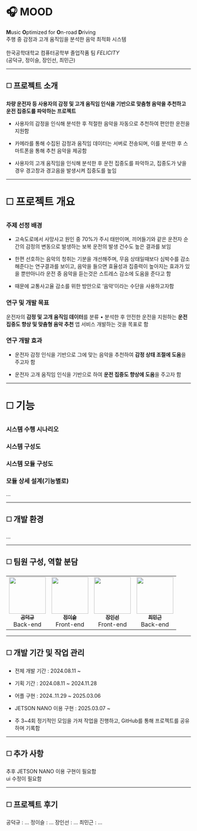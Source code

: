# :headphones: MOOD
**M**usic **O**ptimized for **O**n-road **D**riving<br>주행 중 감정과 고개 움직임을 분석한 음악 최적화 시스템
<br>
<br>
한국공학대학교 컴퓨터공학부 졸업작품 팀 *FELICITY*​<br>(공덕규, 정이슬, 장인선, 최민근)

----------------------------------------------------------

## :white_medium_square: 프로젝트 소개
**차량 운전자 등 사용자의 감정 및 고개 움직임 인식을 기반으로 맞춤형 음악을 추천하고 운전 집중도를 파악하는 프로젝트**
 - 사용자의 감정을 인식해 분석한 후 적절한 음악을 자동으로 추천하여 편안한 운전을 지원함
   
 - 카메라를 통해 수집된 감정과 움직임 데이터는 서버로 전송되며, 이를 분석한 후 스마트폰을 통해 추천 음악을 제공함
  
 - 사용자의 고개 움직임을 인식해 분석한 후 운전 집중도를 파악하고, 집중도가 낮을 경우 경고창과 경고음을 발생시켜 집중도를 높임

----------------------------------------------------------

# :white_medium_square: 프로젝트 개요

### 주제 선정 배경
 - 고속도로에서 사망사고 원인 중 70%가 주시 태만이며, 끼어들기와 같은 운전자 순간의 감정의 변동으로 발생하는 보복 운전의 발생 건수도 높은 결과를 보임
  
 - 한편 선호하는 음악의 청취는 기분을 개선해주며, 무음 상태일때보다 심박수를 감소해준다는 연구결과를 보이고, 음악을 들으면 효율성과 집중력이 높아지는 효과가 있을 뿐만아니라 운전 중 음악을 듣는것은 스트레스 감소에 도움을 준다고 함
   
 - 때문에 교통사고율 감소를 위한 방안으로 ‘음악’이라는 수단을 사용하고자함

### 연구 및 개발 목표
운전자의 **감정 및 고개 움직임 데이터**를 ​분류 • 분석한 후 안전한 운전을 지원하는 ​**운전 집중도 향상 및 맞춤형 음악 추천** 앱 서비스​ 개발하는 것을 목표로 함

### 연구 개발 효과
 - 운전자 감정 인식을 기반으로 그에 맞는 음악을 추천하여 **감정 상태 조절에 도움**을 주고자 함
  
 - 운전자 고개 움직임 인식을 기반으로 하여 **운전 집중도 향상에 도움**을 주고자 함​

----------------------------------------------------------
# :white_medium_square: 기능
### 시스템 수행 시나리오

### 시스템 구성도

### 시스템 모듈 구성도

### 모듈 상세 설계(기능별로)
...

----------------------------------------------------------

## :white_medium_square: 개발 환경
...

----------------------------------------------------------

## :white_medium_square: 팀원 구성, 역할 분담
<table>
  <tr>
    <td align="center"><a href="https://github.com/dkk011"><img src="https://avatars.githubusercontent.com/u/171115956?v=4" width="100px;" alt=""/><br /><sub><b>공덕규</b></sub></a><br />Back-end</td>
    <td align="center"><a href="https://github.com/frondais"><img src="https://avatars.githubusercontent.com/u/192973311?v=4" width="100px;" alt=""/><br /><sub><b>정이슬</b></sub></a><br />Front-end</td>
    <td align="center"><a href="https://github.com/IN-SUN02"><img src="https://avatars0.githubusercontent.com/u/19782958?s=400&v=4" width="100px;" alt=""/><br /><sub><b>장인선</b></sub></a><br />Front-end</td>
    <td align="center"><a href="https://github.com/GGeunit"><img src="https://avatars.githubusercontent.com/u/165870924?v=4" width="100px;" alt=""/><br /><sub><b>최민근</b></sub></a><br />Back-end</td>
  </tr>
</table>

----------------------------------------------------------

## :white_medium_square: 개발 기간 및 작업 관리
- 전체 개발 기간 : 2024.08.11 ~ 
- 기획 기간 : 2024.08.11 ~ 2024.11.28
- 어플 구현 : 2024..11.29 ~ 2025.03.06
- JETSON NANO 이용 구현 : 2025.03.07 ~

- 주 3~4회 정기적인 모임을 가져 작업을 진행하고, GitHub를 통해 프로젝트를 공유하며 기록함

----------------------------------------------------------

## :white_medium_square: 추가 사항
추후 JETSON NANO 이용 구현이 필요함<br>ui 수정이 필요함

----------------------------------------------------------

## :white_medium_square: 프로젝트 후기
공덕규 : ...
정이슬 : ...
장인선 : ... 
최민근 : ...


